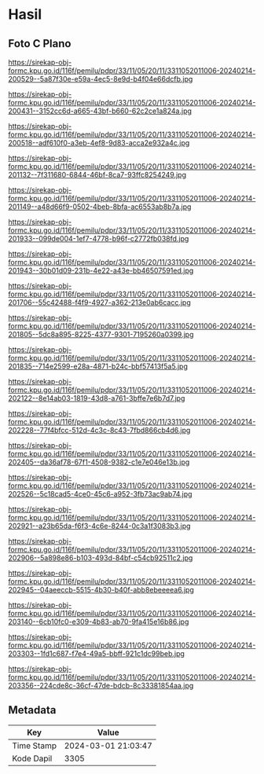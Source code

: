 # Hasil

## Foto C Plano

https://sirekap-obj-formc.kpu.go.id/116f/pemilu/pdpr/33/11/05/20/11/3311052011006-20240214-200529--5a87f30e-e59a-4ec5-8e9d-b4f04e66dcfb.jpg

https://sirekap-obj-formc.kpu.go.id/116f/pemilu/pdpr/33/11/05/20/11/3311052011006-20240214-200431--3152cc6d-a665-43bf-b660-62c2ce1a824a.jpg

https://sirekap-obj-formc.kpu.go.id/116f/pemilu/pdpr/33/11/05/20/11/3311052011006-20240214-200518--adf610f0-a3eb-4ef8-9d83-acca2e932a4c.jpg

https://sirekap-obj-formc.kpu.go.id/116f/pemilu/pdpr/33/11/05/20/11/3311052011006-20240214-201132--7f311680-6844-46bf-8ca7-93ffc8254249.jpg

https://sirekap-obj-formc.kpu.go.id/116f/pemilu/pdpr/33/11/05/20/11/3311052011006-20240214-201149--a48d66f9-0502-4beb-8bfa-ac6553ab8b7a.jpg

https://sirekap-obj-formc.kpu.go.id/116f/pemilu/pdpr/33/11/05/20/11/3311052011006-20240214-201933--099de004-1ef7-4778-b96f-c2772fb038fd.jpg

https://sirekap-obj-formc.kpu.go.id/116f/pemilu/pdpr/33/11/05/20/11/3311052011006-20240214-201943--30b01d09-231b-4e22-a43e-bb46507591ed.jpg

https://sirekap-obj-formc.kpu.go.id/116f/pemilu/pdpr/33/11/05/20/11/3311052011006-20240214-201706--55c42488-f4f9-4927-a362-213e0ab6cacc.jpg

https://sirekap-obj-formc.kpu.go.id/116f/pemilu/pdpr/33/11/05/20/11/3311052011006-20240214-201805--5dc8a895-8225-4377-9301-7195260a0399.jpg

https://sirekap-obj-formc.kpu.go.id/116f/pemilu/pdpr/33/11/05/20/11/3311052011006-20240214-201835--714e2599-e28a-4871-b24c-bbf57413f5a5.jpg

https://sirekap-obj-formc.kpu.go.id/116f/pemilu/pdpr/33/11/05/20/11/3311052011006-20240214-202122--8e14ab03-1819-43d8-a761-3bffe7e6b7d7.jpg

https://sirekap-obj-formc.kpu.go.id/116f/pemilu/pdpr/33/11/05/20/11/3311052011006-20240214-202228--77f4bfcc-512d-4c3c-8c43-7fbd866cb4d6.jpg

https://sirekap-obj-formc.kpu.go.id/116f/pemilu/pdpr/33/11/05/20/11/3311052011006-20240214-202405--da36af78-67f1-4508-9382-c1e7e046e13b.jpg

https://sirekap-obj-formc.kpu.go.id/116f/pemilu/pdpr/33/11/05/20/11/3311052011006-20240214-202526--5c18cad5-4ce0-45c6-a952-3fb73ac9ab74.jpg

https://sirekap-obj-formc.kpu.go.id/116f/pemilu/pdpr/33/11/05/20/11/3311052011006-20240214-202921--a23b65da-f6f3-4c6e-8244-0c3a1f3083b3.jpg

https://sirekap-obj-formc.kpu.go.id/116f/pemilu/pdpr/33/11/05/20/11/3311052011006-20240214-202906--5a898e86-b103-493d-84bf-c54cb92511c2.jpg

https://sirekap-obj-formc.kpu.go.id/116f/pemilu/pdpr/33/11/05/20/11/3311052011006-20240214-202945--04aeeccb-5515-4b30-b40f-abb8ebeeeea6.jpg

https://sirekap-obj-formc.kpu.go.id/116f/pemilu/pdpr/33/11/05/20/11/3311052011006-20240214-203140--6cb10fc0-e309-4b83-ab70-9fa415e16b86.jpg

https://sirekap-obj-formc.kpu.go.id/116f/pemilu/pdpr/33/11/05/20/11/3311052011006-20240214-203303--1fd1c687-f7e4-49a5-bbff-921c1dc99beb.jpg

https://sirekap-obj-formc.kpu.go.id/116f/pemilu/pdpr/33/11/05/20/11/3311052011006-20240214-203356--224cde8c-36cf-47de-bdcb-8c33381854aa.jpg


## Metadata

| Key        | Value               |
| ---------- | ------------------- |
| Time Stamp | 2024-03-01 21:03:47 |
| Kode Dapil | 3305                |



